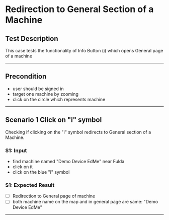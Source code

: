 # Redirection to General Section of a Machine

## Test Description

This case tests the functionality of Info Button (i) which opens General page of a machine
 ***

## Precondition

* user should be signed in
* target one machine by zooming
* click on the circle which represents machine

***

## Scenario 1 Click on "i" symbol

Checking if clicking on the "i" symbol redirects to General section of a Machine.

### S1: Input

* find machine named "Demo Device EdMe" near Fulda
* click on it
* click on the blue "i" symbol

### S1: Expected Result

* [ ] Redirection to General page of machine
* [ ] both machine name on the map and in general page are same: "Demo Device EdMe"

***
